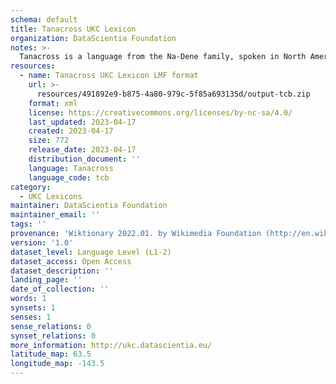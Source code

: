 ```yaml
---
schema: default
title: Tanacross UKC Lexicon
organization: DataScientia Foundation
notes: >-
  Tanacross is a language from the Na-Dene family, spoken in North America. The UKC Lexicon of Tanacross is represented as a lexico-semantic network. It consists of words, word senses, synsets, as well as sense-level and synset-level relationships.
resources:
  - name: Tanacross UKC Lexicon LMF format
    url: >-
      resources/491892e9-b875-4a80-979c-5f85a693135d/output-tcb.zip
    format: xml
    license: https://creativecommons.org/licenses/by-nc-sa/4.0/
    last_updated: 2023-04-17
    created: 2023-04-17
    size: 772
    release_date: 2023-04-17
    distribution_document: ''
    language: Tanacross
    language_code: tcb
category:
  - UKC Lexicons
maintainer: DataScientia Foundation
maintainer_email: ''
tags: ''
provenance: 'Wiktionary 2022.01. by Wikimedia Foundation (http://en.wiktionary.org); Princeton WordNet 2.1 by Princeton University (https://wordnet.princeton.edu)'
version: '1.0'
dataset_level: Language Level (L1-2)
dataset_access: Open Access
dataset_description: ''
landing_page: ''
date_of_collection: ''
words: 1
synsets: 1
senses: 1
sense_relations: 0
synset_relations: 0
more_information: http://ukc.datascientia.eu/
latitude_map: 63.5
longitude_map: -143.5
---
```

